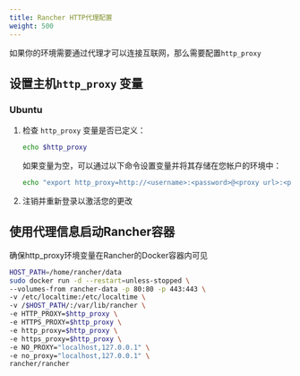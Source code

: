 ```yaml
---
title: Rancher HTTP代理配置
weight: 500
---
```


如果你的环境需要通过代理才可以连接互联网，那么需要配置`http_proxy`

## 设置主机`http_proxy` 变量

### Ubuntu

1. 检查 `http_proxy` 变量是否已定义：

    ```bash
    echo $http_proxy
    ```
    如果变量为空，可以通过以下命令设置变量并将其存储在您帐户的环境中：

    ```bash
    echo "export http_proxy=http://<username>:<password>@<proxy url>:<proxy port>/" >> .profile
    ```

2. 注销并重新登录以激活您的更改

## 使用代理信息启动Rancher容器

确保http_proxy环境变量在Rancher的Docker容器内可见

```bash
HOST_PATH=/home/rancher/data
sudo docker run -d --restart=unless-stopped \
--volumes-from rancher-data -p 80:80 -p 443:443 \
-v /etc/localtime:/etc/localtime \
-v /$HOST_PATH/:/var/lib/rancher \
-e HTTP_PROXY=$http_proxy \
-e HTTPS_PROXY=$http_proxy \
-e http_proxy=$http_proxy \
-e https_proxy=$http_proxy \
-e NO_PROXY="localhost,127.0.0.1" \
-e no_proxy="localhost,127.0.0.1" \
rancher/rancher
```

